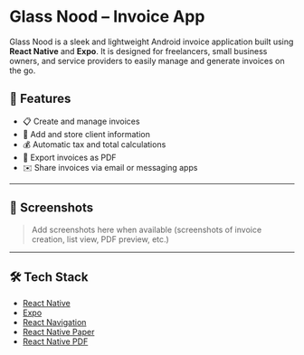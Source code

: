 # Glass Nood – Invoice App

Glass Nood is a sleek and lightweight Android invoice application built using **React Native** and **Expo**. It is designed for freelancers, small business owners, and service providers to easily manage and generate invoices on the go.

## 🚀 Features

- 📋 Create and manage invoices
- 👥 Add and store client information
- 💰 Automatic tax and total calculations
- 📄 Export invoices as PDF
- ✉️ Share invoices via email or messaging apps

---

## 📱 Screenshots

> Add screenshots here when available (screenshots of invoice creation, list view, PDF preview, etc.)

---

## 🛠️ Tech Stack

- [React Native](https://reactnative.dev/)
- [Expo](https://expo.dev/)
- [React Navigation](https://reactnavigation.org/)
- [React Native Paper](https://callstack.github.io/react-native-paper/)
- [React Native PDF](https://github.com/wonday/react-native-pdf)
